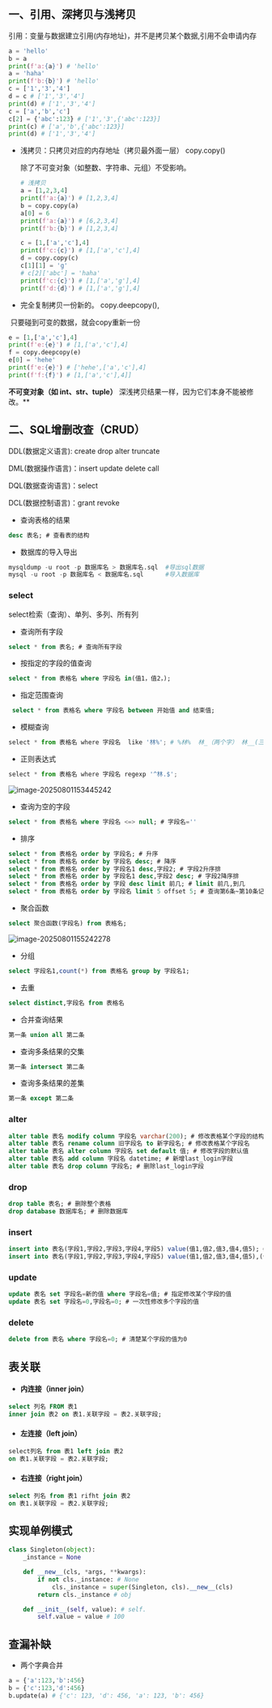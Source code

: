 ## 一、引用、深拷贝与浅拷贝

引用：变量与数据建立引用(内存地址)，并不是拷贝某个数据,引用不会申请内存

```python
a = 'hello'
b = a
print(f'a:{a}') # 'hello'
a = 'haha'
print(f'b:{b}') # 'hello'
c = ['1','3','4']
d = c # ['1','3','4']
print(d) # ['1','3','4']
c = ['a','b','c']
c[2] = {'abc':123} # ['1','3',{'abc':123}]
print(c) # ['a','b',{'abc':123}]
print(d) # ['1','3','4']
```

- 浅拷贝：只拷贝对应的内存地址（拷贝最外面一层）  copy.copy()

  除了不可变对象（如整数、字符串、元组）不受影响。

  ```python
  # 浅拷贝
  a = [1,2,3,4]
  print(f'a:{a}') # [1,2,3,4]
  b = copy.copy(a)
  a[0] = 6
  print(f'a:{a}') # [6,2,3,4]
  print(f'b:{b}') # [1,2,3,4]
  
  c = [1,['a','c'],4]
  print(f'c:{c}') # [1,['a','c'],4]
  d = copy.copy(c)
  c[1][1] = 'g'
  # c[2]['abc'] = 'haha'
  print(f'c:{c}') # [1,['a','g'],4]
  print(f'd:{d}') # [1,['a','g'],4]
  ```

- 完全复制拷贝一份新的。 copy.deepcopy(),

​    只要碰到可变的数据，就会copy重新一份

```python
e = [1,['a','c'],4]
print(f'e:{e}') # [1,['a','c'],4]
f = copy.deepcopy(e)
e[0] = 'hehe'
print(f'e:{e}') # ['hehe',['a','c'],4]
print(f'f:{f}') # [1,['a','c'],4]]
```

**不可变对象（如 int、str、tuple）** 深浅拷贝结果一样，因为它们本身不能被修改。**

## 二、SQL增删改查（CRUD）

DDL(数据定义语言): create drop alter truncate

DML(数据操作语言)：insert update delete call

DQL(数据查询语言)：select

DCL(数据控制语言)：grant revoke

- 查询表格的结果

```sql
desc 表名; # 查看表的结构
```

- 数据库的导入导出

```python
mysqldump -u root -p 数据库名 > 数据库名.sql  #导出sql数据
mysql -u root -p 数据库名 < 数据库名.sql      #导入数据库
```

### select

select检索（查询）、单列、多列、所有列

- 查询所有字段

```sql
select * from 表名; # 查询所有字段
```

- 按指定的字段的值查询

```sql
select * from 表格名 where 字段名 in(值1，值2，);
```

- 指定范围查询

```sql
 select * from 表格名 where 字段名 between 开始值 and 结束值;
```

- 模糊查询

```python
select * from 表格名 where 字段名  like '林%'; # %林%  林_（两个字） 林__(三个字)
```

- 正则表达式

```python
select * from 表格名 where 字段名 regexp '^林.$';
```

![image-20250801153445242](img/image-20250801153445242.png)

- 查询为空的字段

```sql
select * from 表格名 where 字段名 <=> null; # 字段名=''
```

- 排序

```sql
select * from 表格名 order by 字段名; # 升序
select * from 表格名 order by 字段名 desc; # 降序
select * from 表格名 order by 字段名1 desc,字段2; # 字段2升序排
select * from 表格名 order by 字段名1 desc,字段2 desc; # 字段2降序排
select * from 表格名 order by 字段 desc limit 前几; # limit 前几,到几
select * from 表格名 order by 字段名 limit 5 offset 5; # 查询第6条~第10条记录(按字段升序)
```

- 聚合函数

```sql
select 聚合函数(字段名) from 表格名;
```

![image-20250801155242278](img/image-20250801155242278.png)

- 分组

```sql
select 字段名1,count(*) from 表格名 group by 字段名1;
```

- 去重

```sql
select distinct,字段名 from 表格名
```

-  合并查询结果

```sql
第一条 union all 第二条
```

- 查询多条结果的交集

```sql
第一条 intersect 第二条
```

- 查询多条结果的差集

```sql
第一条 except 第二条
```

### alter

```sql
alter table 表名 modify column 字段名 varchar(200); # 修改表格某个字段的结构
alter table 表名 rename column 旧字段名 to 新字段名; # 修改表格某个字段名
alter table 表名 alter column 字段名 set default 值; # 修改字段的默认值
alter table 表名 add column 字段名 datetime; # 新增last_login字段
alter table 表名 drop column 字段名; # 删除last_login字段
```

### drop

```sql
drop table 表名; # 删除整个表格
drop database 数据库名; # 删除数据库
```

### insert

```sql
insert into 表名(字段1,字段2,字段3,字段4,字段5) value(值1,值2,值3,值4,值5); # 插入单条数据
insert into 表名(字段1,字段2,字段3,字段4,字段5) value(值1,值2,值3,值4,值5),(值1,值2,值3,值4,值5); # 插入多条数据
```

### update

```sql
update 表名 set 字段名=新的值 where 字段名=值; # 指定修改某个字段的值
update 表名 set 字段名=0,字段名=0; # 一次性修改多个字段的值
```

### delete

```sql
delete from 表名 where 字段名=0; # 清楚某个字段的值为0
```



## 表关联

- #### 内连接（inner join）

```sql
select 列名 FROM 表1
inner join 表2 on 表1.关联字段 = 表2.关联字段;
```

- #### 左连接（left join）

```sql
select列名 from 表1 left join 表2
on 表1.关联字段 = 表2.关联字段;
```

- #### 右连接（right join）

```sql
select 列名 from 表1 rifht join 表2
on 表1.关联字段 = 表2.关联字段;
```



## 实现单例模式

```python
class Singleton(object):
    _instance = None

    def __new__(cls, *args, **kwargs):
        if not cls._instance: # None
            cls._instance = super(Singleton, cls).__new__(cls)
        return cls._instance # obj

    def __init__(self, value): # self.
        self.value = value # 100
```

## 查漏补缺

- 两个字典合并

```python
a = {'a':123,'b':456}
b = {'c':123,'d':456}
b.update(a) # {'c': 123, 'd': 456, 'a': 123, 'b': 456}
```

